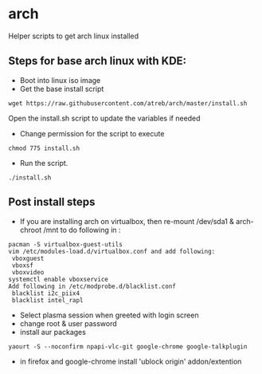 # arch
Helper scripts to get arch linux installed

## Steps for base arch linux with KDE:
- Boot into linux iso image
- Get the base install script
```
wget https://raw.githubusercontent.com/atreb/arch/master/install.sh
```
Open the install.sh script to update the variables if needed
- Change permission for the script to execute
```
chmod 775 install.sh
```
- Run the script.
```
./install.sh
```

## Post install steps

- If you are installing arch on virtualbox, then re-mount /dev/sda1 & arch-chroot /mnt to do following in :
```
pacman -S virtualbox-guest-utils
vim /etc/modules-load.d/virtualbox.conf and add following:
 vboxguest
 vboxsf
 vboxvideo
systemctl enable vboxservice
Add following in /etc/modprobe.d/blacklist.conf
 blacklist i2c_piix4
 blacklist intel_rapl
```
- Select plasma session when greeted with login screen
- change root & user password
- install aur packages
```
yaourt -S --noconfirm npapi-vlc-git google-chrome google-talkplugin
```
- in firefox and google-chrome install 'ublock origin' addon/extention
